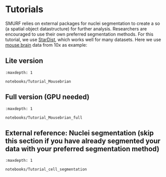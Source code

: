 # Tutorials

SMURF relies on external packages for nuclei segmentation to create a so (a spatial object datastructure) for further analysis. Researchers are encouraged to use their own preferred segmentation methods. For this tutorial, we use [StarDist](https://qupath.readthedocs.io/en/0.3/docs/advanced/stardist.html), which works well for many datasets. Here we use [mouse brain](https://www.10xgenomics.com/datasets/visium-hd-cytassist-gene-expression-libraries-of-mouse-brain-he) data from 10x as example:

## Lite version

```{toctree}
:maxdepth: 1

notebooks/Tutorial_Mousebrian
```

## Full version (GPU needed)

```{toctree}
:maxdepth: 1

notebooks/Tutorial_Mousebrian_full
```

## External reference: Nuclei segmentation (skip this section if you have already segmented your data with your preferred segmentation method)

```{toctree}
:maxdepth: 1

notebooks/Tutorial_cell_segmentation
```
